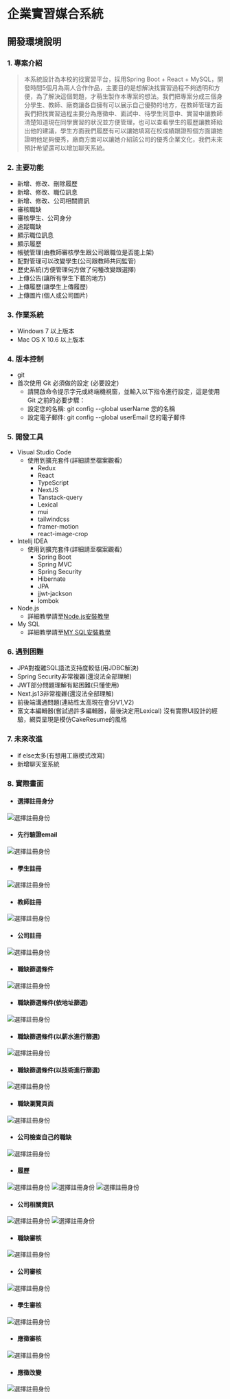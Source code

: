 # 企業實習媒合系統
## 開發環境說明
### 1. 專案介紹
> 本系統設計為本校的找實習平台，採用Spring Boot + React + MySQL，開發時間5個月為兩人合作作品，主要目的是想解決找實習過程不夠透明和方便，為了解決這個問題，才萌生製作本專案的想法。我們把專案分成三個身分學生、教師、廠商讓各自擁有可以展示自己優勢的地方，在教師管理方面我們把找實習過程主要分為應徵中、面試中、待學生同意中、實習中讓教師清楚知道現在同學實習的狀況並方便管理，也可以查看學生的履歷讓教師給出他的建議，學生方面我們履歷有可以讓她填寫在校成績跟證照個方面讓她證明他足夠優秀，廠商方面可以讓她介紹該公司的優秀企業文化，我們未來預計希望還可以增加聊天系統。
### 2. 主要功能
- 新增、修改、刪除履歷
- 新增、修改、職位訊息
- 新增、修改、公司相關資訊
- 審核職缺
- 審核學生、公司身分
- 追蹤職缺
- 顯示職位訊息
- 顯示履歷
- 帳號管理(由教師審核學生跟公司跟職位是否能上架)
- 配對管理可以改變學生(公司跟教師共同監管)
- 歷史系統(方便管理何方做了何種改變跟選擇)
- 上傳公告(讓所有學生下載的地方)
- 上傳履歷(讓學生上傳履歷)
- 上傳圖片(個人或公司圖片)
### 3. 作業系統
- Windows 7 以上版本 
- Mac OS X 10.6 以上版本
### 4. 版本控制
- git
- 首次使用 Git 必須做的設定 (必要設定)
    - 請開啟命令提示字元或終端機視窗，並輸入以下指令進行設定，這是使用 Git 之前的必要步驟：
    - 設定您的名稱: git config --global userName 您的名稱
    - 設定電子郵件: git config --global userEmail 您的電子郵件
### 5. 開發工具
- Visual Studio Code
  - 使用到擴充套件(詳細請至檔案觀看)
    - Redux 
    - React
    - TypeScript   
    - NextJS
    - Tanstack-query
    - Lexical
    - mui
    - tailwindcss
    - framer-motion
    - react-image-crop
- Intelij IDEA
  - 使用到擴充套件(詳細請至檔案觀看)
    - Spring Boot
    - Spring MVC
    - Spring Security
    - Hibernate
    - JPA
    - jjwt-jackson
    - lombok
- Node.js 
  - 詳細教學請至[Node.js安裝教學](https://dotblogs.com.tw/jamestsai/2022/03/13/Install-nodejs-and-npm-on-Windows)
- My SQL
  - 詳細教學請至[MY SQL安裝教學](https://ithelp.ithome.com.tw/articles/10259766)
### 6. 遇到困難
- JPA對複雜SQL語法支持度較低(用JDBC解決)
- Spring Security非常複雜(還沒法全部理解)
- JWT部分問題理解有點困難(只懂使用)
- Next.js13非常複雜(還沒法全部理解)
- 前後端溝通問題(連結性太高現在會分V1,V2)
- 富文本編輯器(嘗試過許多編輯器，最後決定用Lexical) 沒有實際UI設計的經驗，網頁呈現是模仿CakeResume的風格
### 7. 未來改進
- if else太多(有想用工廠模式改寫)
- 新增聊天室系統

### 8. 實際畫面
- #### 選擇註冊身分
![選擇註冊身份]("/../新版實際畫面/選擇註冊身份.png)
- #### 先行驗證email
![選擇註冊身份]("/../新版實際畫面/註冊1.png)
- #### 學生註冊
![選擇註冊身份]("/../新版實際畫面/學生註冊.png)
- #### 教師註冊
![選擇註冊身份]("/../新版實際畫面/教師註冊.png)
- #### 公司註冊
![選擇註冊身份]("/../新版實際畫面/公司註冊.png)
- #### 職缺篩選條件
![選擇註冊身份]("/../新版實際畫面/SearchFilter1.png)
- #### 職缺篩選條件(依地址篩選)
![選擇註冊身份]("/../新版實際畫面/SearchFilter2.png)
- #### 職缺篩選條件(以薪水進行篩選)
![選擇註冊身份]("/../新版實際畫面/SearchFilter3.png)
- #### 職缺篩選條件(以技術進行篩選)
![選擇註冊身份]("/../新版實際畫面/SearchFilter4.png)
- #### 職缺瀏覽頁面
![選擇註冊身份]("/../新版實際畫面/職缺瀏覽頁面.png)
- #### 公司檢查自己的職缺
![選擇註冊身份]("/../新版實際畫面/公司職缺1.jpg)
- #### 履歷
![選擇註冊身份]("/../新版實際畫面/履歷1.jpg)
![選擇註冊身份]("/../新版實際畫面/履歷2.jpg)
![選擇註冊身份]("/../新版實際畫面/履歷3.jpg)
- #### 公司相關資訊
![選擇註冊身份]("/../新版實際畫面/公司關於1.jpg)
![選擇註冊身份]("/../新版實際畫面/公司關於2.jpg)
- #### 職缺審核
![選擇註冊身份]("/../新版實際畫面/職缺審核.jpg)
- #### 公司審核
![選擇註冊身份]("/../新版實際畫面/公司審核.jpg)
- #### 學生審核
![選擇註冊身份]("/../新版實際畫面/學生審核.jpg)
- #### 應徵審核
![選擇註冊身份]("/../新版實際畫面/應徵審核.jpg)
- #### 應徵改變
![選擇註冊身份]("/../新版實際畫面/應徵改變.jpg)
